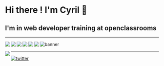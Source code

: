 # Hi there ! I'm Cyril 👋

## I'm in web developer training at openclassrooms

***

<img align="left" src="https://img.shields.io/badge/figma-%23F24E1E.svg?style=for-the-badge&logo=figma&logoColor=white">

<img align="left" src="https://img.shields.io/badge/HTML5-E34F26?style=for-the-badge&logo=html5&logoColor=white">

<img align="left" src="https://img.shields.io/badge/CSS3-1572B6?style=for-the-badge&logo=css3&logoColor=white">

<img align="left" src="https://img.shields.io/badge/JavaScript-323330?style=for-the-badge&logo=javascript&logoColor=F7DF1E">

<img align="left" src="https://img.shields.io/badge/Sass-CC6699?style=for-the-badge&logo=sass&logoColor=white">

<img align="left" src="https://img.shields.io/badge/Visual_Studio_Code-0078D4?style=for-the-badge&logo=visual%20studio%20code&logoColor=white">

![banner](Cyril-Develop/In_development(1).png.png)

<img align="left" src="https://img.shields.io/badge/GIT-E44C30?style=for-the-badge&logo=git&logoColor=white">

***


<a href='https://twitter.com/CyrilBDev' target="_blank"><img alt='twitter' src='https://img.shields.io/badge/Twitter-100000?style=for-the-badge&logo=twitter&logoColor=white&labelColor=939090&color=1d9bf0'/></a>
